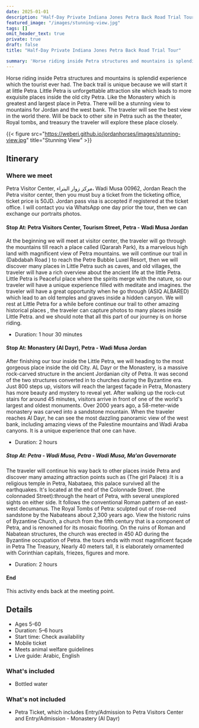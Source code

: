 ```yaml
---
date: 2025-01-01
description: "Half-Day Private Indiana Jones Petra Back Road Trial Tour"
featured_image: "/images/stunning-view.jpg"
tags: []
omit_header_text: true
private: true
draft: false
title: "Half-Day Private Indiana Jones Petra Back Road Trial Tour"

summary: 'Horse riding inside Petra structures and mountains is splendid experience which the tourist ever had. The back trial is unique because we will start it at little Petra which is unforgettable attraction site which leads to more exquisite places inside the old city Petra. Like the Monastery which is greatest and largest place in Petra. There will be a stunning view to mountains for Jordan and the west bank. The traveler will see the best view in the world there. Will be back to other site in Petra such as the theater, Royal tombs, and treasury the traveler will explore these place closely.'
---
```






Horse riding inside Petra structures and mountains is splendid experience which the tourist ever had. The back trail is unique because we will start it at little Petra.
Little Petra is unforgettable attraction site which leads to more exquisite places inside the old city Petra. Like the Monastery which is greatest and largest place in Petra. There will be a stunning view to mountains for Jordan and the west bank. The traveler will see the best view in the world there. Will be back to other site in Petra such as the theater, Royal tombs, and treasury the traveler will explore these place closely. 


{{< figure src="https://weberi.github.io/jordanhorses/images/stunning-view.jpg" title="Stunning View" >}} 

## Itinerary

### Where we meet


Petra Visitor Center, مركز زوار البتراء، Wadi Musa 00962, Jordan
Reach the Petra visitor center, then you must buy a ticket from the ticketing office, ticket price is 50JD. Jordan pass visa is accepted if registered at the ticket office. I will contact you via WhatsApp one day prior the tour, then we can exchange our portraits photos.


#### Stop At: Petra Visitors Center, Tourism Street, Petra - Wadi Musa Jordan

At the beginning we will meet at visitor center, the traveler will go through the mountains till reach a place called (Qararah Park), its a marvelous high land with magnificent view of Petra mountains. we will continue our trail in (Dabdabah Road ) to reach the Petre Bubble Luxel Resort, then we will discover many places in Little Petra such as caves, and old villages, the traveler will have a rich overview about the ancient life at the little Petra. Little Petra is Peaceful place where the spirits merge with the nature, so our traveler will have a unique experience filled with meditate and imagines. the traveler will have a great opportunity when he go through (ASIQ ALBARED) which lead to an old temples and graves inside a hidden canyon. We will rest at Little Petra for a while before continue our trail to other amazing historical places , the traveler can capture photos to many places inside Little Petra. and we should note that all this part of our journey is on horse riding. 

- Duration: 1 hour 30 minutes

#### Stop At: Monastery (Al Dayr), Petra - Wadi Musa Jordan

After finishing our tour inside the Little Petra, we will heading to the most gorgeous place inside the old City. AL Dayr or the Monastery, is a massive rock-carved structure in the ancient Jordanian city of Petra. It was second of the two structures converted in to churches during the Byzantine era. Just 800 steps up, visitors will reach the largest façade in Petra, Monastery has more beauty and mystery to reveal yet. After walking up the rock-cut stairs for around 45 minutes, visitors arrive in front of one of the world's largest and oldest monuments.
Over 2000 years ago, a 58-meter-wide monastery was carved into a sandstone mountain.
When the traveler reaches Al Dayr, he can see the most dazzling panoramic view of the west bank, including amazing views of the Palestine mountains and Wadi Araba canyons. It is a unique experience that one can have. 

- Duration: 2 hours

##### Stop At: Petra - Wadi Musa, Petra - Wadi Musa, Ma'an Governorate

The traveler will continue his way back to other places inside Petra and discover many amazing attraction points such as (The girl Palace) :It is a religious temple in Petra, Nabataea, this palace survived all the earthquakes. It's located at the end of the Colonnade Street.
(the colonnaded Street):through the heart of Petra, with several unexplored sights on either side. It follows the conventional Roman pattern of an east-west decumanus. 
The Royal Tombs of Petra: sculpted out of rose-red sandstone by the Nabateans about 2,300 years ago.
View the historic ruins of Byzantine Church, a church from the fifth century that is a component of Petra, and is renowned for its mosaic flooring. On the ruins of Roman and Nabatean structures, the church was erected in 450 AD during the Byzantine occupation of Petra. 
the tours ends with most magnificent façade in Petra The Treasury, Nearly 40 meters tall, it is elaborately ornamented with Corinthian capitals, friezes, figures and more. 

- Duration: 2 hours
 
#### End

This activity ends back at the meeting point.

## Details 

- Ages 5-60
- Duration: 5–6 hours
- Start time: Check availability
- Mobile ticket
- Meets animal welfare guidelines
- Live guide: Arabic, English

### What's included

- Bottled water

### What's not included

- Petra Ticket, which includes
 Entry/Admission to Petra Visitors Center and Entry/Admission - Monastery (Al Dayr)
